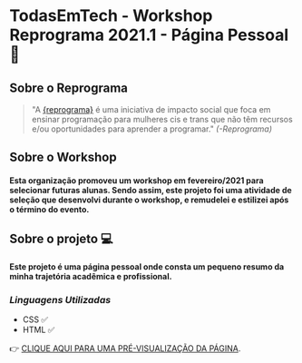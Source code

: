 #  **TodasEmTech - Workshop Reprograma 2021.1 - Página Pessoal** :raising_hand: 
 
## **Sobre o Reprograma**

>"A [{reprograma}](https://reprograma.com.br/)  é uma iniciativa de impacto social que foca em ensinar programação para mulheres cis e trans que não têm recursos e/ou oportunidades para aprender a programar." *(-Reprograma)*

## **Sobre o Workshop** 

#### Esta organização promoveu um workshop em fevereiro/2021 para selecionar futuras alunas. Sendo assim, este projeto foi uma atividade de seleção que desenvolvi durante o workshop, e remudelei  e estilizei após o término do evento. 

## **Sobre o projeto**  :computer:


#### Este projeto é uma página pessoal onde consta um pequeno resumo da minha **trajetória acadêmica** e **profissional**.  


### **_Linguagens Utilizadas_** 

* CSS :white_check_mark:
* HTML :white_check_mark:

 :point_right: [CLIQUE AQUI PARA UMA PRÉ-VISUALIZAÇÃO DA PÁGINA](https://julianereprograma.netlify.app).




